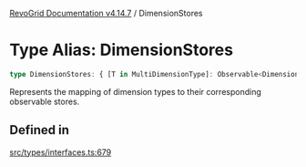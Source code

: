 [RevoGrid Documentation v4.14.7](README.md) / DimensionStores

# Type Alias: DimensionStores

```ts
type DimensionStores: { [T in MultiDimensionType]: Observable<DimensionSettingsState> };
```

Represents the mapping of dimension types to their corresponding observable stores.

## Defined in

[src/types/interfaces.ts:679](https://github.com/revolist/revogrid/blob/1dd2182aeba2c7ed876161836e4edd5b0fccb479/src/types/interfaces.ts#L679)
